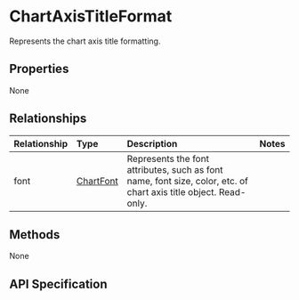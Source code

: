 # ChartAxisTitleFormat

Represents the chart axis title formatting.

## Properties
None

## Relationships
| Relationship | Type    |Description|Notes |
|:---------------|:--------|:----------|:-----|
|font|[ChartFont](chartfont.md)|Represents the font attributes, such as font name, font size, color, etc. of chart axis title object. Read-only.||
## Methods
None


## API Specification

